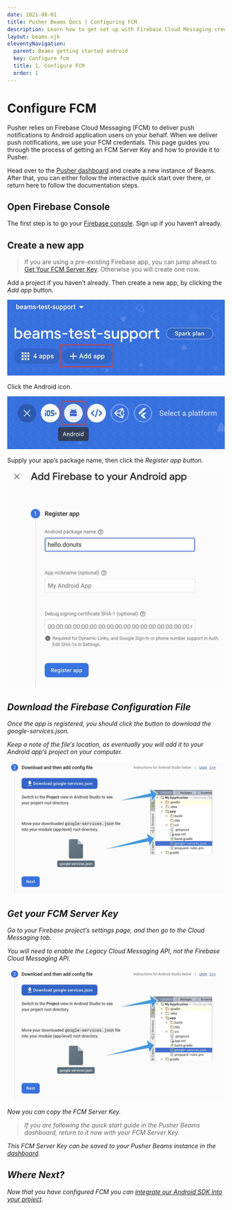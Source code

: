 ```yaml
---
date: 2021-08-01
title: Pusher Beams Docs | Configuring FCM
description: Learn how to get set up with Firebase Cloud Messaging credentials and deliver event driven notifications to your Android user devices with Pusher Beams.
layout: beams.njk
eleventyNavigation:
  parent: Beams getting started android
  key: Configure fcm
  title: 1. Configure FCM
  order: 1
---
```


# Configure FCM

Pusher relies on Firebase Cloud Messaging (FCM) to deliver push notifications to Android application users on your behalf. When we deliver push notifications, we use your FCM credentials. This page guides you through the process of getting an FCM Server Key and how to provide it to Pusher.

Head over to the [Pusher dashboard](https://dashboard.pusher.com/beams) and create a new instance of Beams. After that, you can either follow the interactive quick start over there, or return here to follow the documentation steps.

## Open Firebase Console

The first step is to go your [Firebase console](https://console.firebase.google.com). Sign up if you haven‘t already.

## Create a new app

> If you are using a pre-existing Firebase app, you can jump ahead to [Get Your FCM Server Key](#get-your-fcm-server-key). Otherwise you will create one now.

Add a project if you haven’t already. Then create a new app, by clicking the <em>Add app</em> button.

![Screenshot of adding FCM app](./img/fcm_add_app.jpg)

Click the Android icon.

![Screenshot of selecting Android](./img/fcm_click_android.jpg)

Supply your app’s package name, then click the <em>Register app<em> button.

![Screenshot of firebase name](./img/fcm_add_firebase.jpg)

## Download the Firebase Configuration File

Once the app is registered, you should click the button to download the google-services.json.

Keep a note of the file‘s location, as eventually you will add it to your Android app‘s project on your computer.

![Screenshot of downloading config](./img/fcm_download_config.jpg)

## Get your FCM Server Key

Go to your Firebase project‘s settings page, and then go to the Cloud Messaging tab.

You will need to enable the <em>Legacy Cloud Messaging API</em>, not the <em>Firebase Cloud Messaging API</em>.

![Screenshot of copying key](./img/fcm_download_config.jpg)

Now you can copy the FCM Server Key.

> If you are following the quick start guide in the Pusher Beams dashboard, return to it now with your FCM Server Key.

This FCM Server Key can be saved to your Pusher Beams instance in the [dashboard](https://dashboard.pusher.com/beams).

## Where Next?

Now that you have configured FCM you can
[integrate our Android SDK into your project](/docs/beams/getting-started/android/sdk-integration/).
